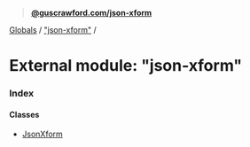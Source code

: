 > **[@guscrawford.com/json-xform](../README.md)**

[Globals](../globals.md) / ["json-xform"](_json_xform_.md) /

# External module: "json-xform"

### Index

#### Classes

* [JsonXform](../classes/_json_xform_.jsonxform.md)